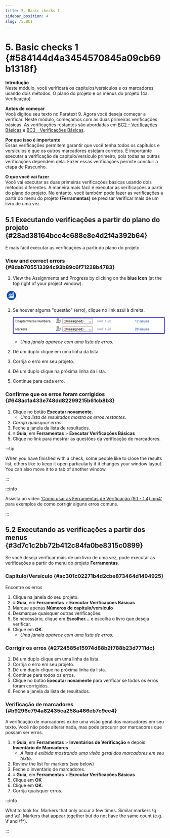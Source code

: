 ```yaml
---
title: 5. Basic checks 1
sidebar_position: 4
slug: /5.BC1
---
```




# 5. Basic checks 1 {#584144d4a3454570845a09cb69b1318f}


**Introdução**  
Neste módulo, você verificará os capítulos/versículos e os marcadores usando dois métodos: O plano do projeto e os menus do projeto (4a. Verificação).


**Antes de começar**  
Você digitou seu texto no Paratext 9. Agora você deseja começar a verificar. Neste módulo, começamos com as duas primeiras verificações básicas. As verificações restantes são abordadas em [BC2 - Verificações Básicas](../03-Stage-2/12.BC2.md) e [BC3 - Verificações Básicas](../04-Stage-3/19.BC3.md).


**Por que isso é importante**  
Essas verificações permitem garantir que você tenha todos os capítulos e versículos e que os outros marcadores estejam corretos. É importante executar a verificação de capítulo/versículo primeiro, pois todas as outras verificações dependem dela. Fazer essas verificações permite concluir a etapa de Rascunho.


**O que você vai fazer**  
Você vai executar as duas primeiras verificações básicas usando dois métodos diferentes. A maneira mais fácil é executar as verificações a partir do plano do projeto. No entanto, você também pode fazer as verificações a partir do menu do projeto **(Ferramentas)** se precisar verificar mais de um livro de uma vez.


## 5.1 Executando verificações a partir do plano do projeto {#28ad38164bcc4c688e8e4d2f4a392b64}


É mais fácil executar as verificações a partir do plano do projeto.


### **View and correct errors** {#8dab705513394c93b89c6f71228b4783}


<div class='notion-row'>
<div class='notion-column' style={{width: 'calc((100% - (min(32px, 4vw) * 1)) * 0.5)'}}>

1. View the Assignments and Progress by clicking on the **blue icon** (at the top right of your project window).

</div><div className='notion-spacer'></div>

<div class='notion-column' style={{width: 'calc((100% - (min(32px, 4vw) * 1)) * 0.5)'}}>


![](./1327675855.png)


</div><div className='notion-spacer'></div>
</div>

1. Se houver alguma "questão" (erro), clique no link azul à direita.

    ![](./1439418375.png)

    - *Uma janela aparece com uma lista de erros.*
2. Dê um duplo clique em uma linha da lista.
3. Corrija o erro em seu projeto.
4. Dê um duplo clique na próxima linha da lista.
5. Continue para cada erro.

### **Confirme que os erros foram corrigidos** {#648ac1a433e748dd82299215b61cb8b3}

1. Clique no botão **Executar novamente**.
    - *Uma lista de resultados mostra os erros restantes*.
2. *Corrija quaisquer erros*.
3. Feche a janela da lista de resultados.
4. **≡ Guia**, em **Ferramentas** \> **Executar Verificações Básicas**
5. Clique no link para mostrar as questões da verificação de marcadores.

:::tip

When you have finished with a check, some people like to close the results list, others like to keep it open particularly if it changes your window layout. You can also move it to a tab of another window.

:::




:::info

Assista ao vídeo ['Como usar as Ferramentas de Verificação (9.1 - 1.4).mp4'](https://vimeo.com/461361122) para exemplos de como corrigir alguns erros comuns.

:::




## 5.2 Executando as verificações a partir dos menus {#3d7c1c2bb72b412c84fa0be8315c0899}


Se você deseja verificar mais de um livro de uma vez, pode executar as verificações a partir do menu do projeto **Ferramentas**.


### Capítulo/Versículo {#ac301c02271b4d2cbe873464d1494925}


Encontre os erros

1. Clique na janela do seu projeto.
2. **≡ Guia**, em **Ferramentas** \> **Executar Verificações Básicas**
3. Marque apenas **Números de capítulo/versículo**
4. Desmarque quaisquer outras verificações.
5. Se necessário, clique em **Escolher...** e escolha o livro que deseja verificar.
6. Clique em **OK**.
    - _Uma janela aparece com uma lista de erros._

### Corrigir os erros {#2724585e15974d88b2f788b23d7711dc}

1. Dê um duplo clique em uma linha da lista.
2. Corrija o erro em seu projeto.
3. Dê um duplo clique na próxima linha da lista.
4. Continue para todos os erros.
5. Clique no botão **Executar novamente** para verificar se todos os erros foram corrigidos.
6. Feche a janela da lista de resultados.

### Verificação de marcadores {#b9296e794a82435ca258a466eb7c9ee4}


A verificação de marcadores exibe uma visão geral dos marcadores em seu texto. Você não pode alterar nada, mas pode procurar por marcadores que possam ser erros.

1. **≡ Guia**, em **Ferramentas** \> **Inventários de Verificação** e depois **Inventário de Marcadores**
    - *A lista é exibida mostrando uma visão geral dos marcadores em seu texto*.
2. Review the list for markers (see below)
3. Feche o inventário de marcadores.
4. **≡ Guia**, em **Ferramentas** \> **Executar Verificações Básicas**
5. Clique em **OK**
6. Clique em **OK**.
7. Corrija quaisquer erros.

:::info

What to look for. Markers that only occur a few times. Similar markers \q and \q1. Markers that appear together but do not have the same count (e.g. \f and \f*).

:::



